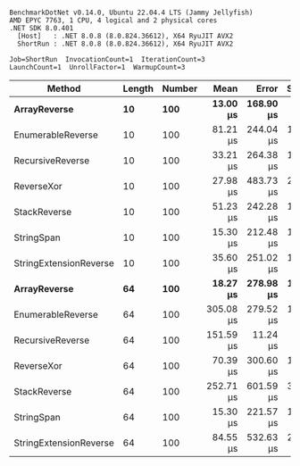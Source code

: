 ```

BenchmarkDotNet v0.14.0, Ubuntu 22.04.4 LTS (Jammy Jellyfish)
AMD EPYC 7763, 1 CPU, 4 logical and 2 physical cores
.NET SDK 8.0.401
  [Host]   : .NET 8.0.8 (8.0.824.36612), X64 RyuJIT AVX2
  ShortRun : .NET 8.0.8 (8.0.824.36612), X64 RyuJIT AVX2

Job=ShortRun  InvocationCount=1  IterationCount=3  
LaunchCount=1  UnrollFactor=1  WarmupCount=3  

```
| Method                 | Length | Number | Mean      | Error     | StdDev    | Median     | Min        | Max       | Allocated |
|----------------------- |------- |------- |----------:|----------:|----------:|-----------:|-----------:|----------:|----------:|
| **ArrayReverse**           | **10**     | **100**    |  **13.00 μs** | **168.90 μs** |  **9.258 μs** |   **7.750 μs** |   **7.559 μs** |  **23.69 μs** |  **10.09 KB** |
| EnumerableReverse      | 10     | 100    |  81.21 μs | 244.04 μs | 13.377 μs |  76.252 μs |  71.022 μs |  96.36 μs |  25.72 KB |
| RecursiveReverse       | 10     | 100    |  33.21 μs | 264.38 μs | 14.491 μs |  26.600 μs |  23.194 μs |  49.82 μs |  33.53 KB |
| ReverseXor             | 10     | 100    |  27.98 μs | 483.73 μs | 26.515 μs |  14.757 μs |  10.680 μs |  58.51 μs |  10.09 KB |
| StackReverse           | 10     | 100    |  51.23 μs | 242.28 μs | 13.280 μs |  43.921 μs |  43.220 μs |  66.56 μs |  31.19 KB |
| StringSpan             | 10     | 100    |  15.30 μs | 212.48 μs | 11.647 μs |   9.539 μs |   7.654 μs |  28.70 μs |   5.41 KB |
| StringExtensionReverse | 10     | 100    |  35.60 μs | 251.02 μs | 13.759 μs |  28.382 μs |  26.950 μs |  51.47 μs |  28.84 KB |
| **ArrayReverse**           | **64**     | **100**    |  **18.27 μs** | **278.98 μs** | **15.292 μs** |   **9.562 μs** |   **9.312 μs** |  **35.92 μs** |  **30.41 KB** |
| EnumerableReverse      | 64     | 100    | 305.08 μs | 279.52 μs | 15.321 μs | 303.033 μs | 290.891 μs | 321.33 μs |  59.31 KB |
| RecursiveReverse       | 64     | 100    | 151.59 μs |  11.24 μs |  0.616 μs | 151.882 μs | 150.881 μs | 152.00 μs | 560.88 KB |
| ReverseXor             | 64     | 100    |  70.39 μs | 300.60 μs | 16.477 μs |  61.925 μs |  59.862 μs |  89.38 μs |  30.41 KB |
| StackReverse           | 64     | 100    | 252.71 μs | 601.59 μs | 32.975 μs | 253.276 μs | 219.462 μs | 285.40 μs |  88.22 KB |
| StringSpan             | 64     | 100    |  15.30 μs | 221.57 μs | 12.145 μs |   8.765 μs |   7.824 μs |  29.31 μs |  15.56 KB |
| StringExtensionReverse | 64     | 100    |  84.55 μs | 532.63 μs | 29.195 μs |  68.197 μs |  67.204 μs | 118.26 μs |  68.69 KB |
